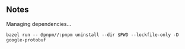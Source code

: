 ## Notes

Managing dependencies...

```shell
bazel run -- @pnpm//:pnpm uninstall --dir $PWD --lockfile-only -D google-protobuf
```

